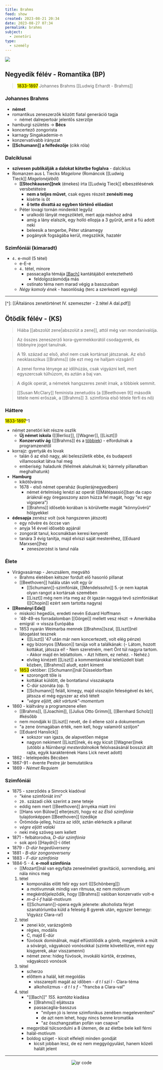 ```yaml
---
title: Brahms
feed: show
created: 2023-08-21 20:34
date: 2023-08-27 07:34
permalink: brahms
subject:
  - zenetöri
type:
  - személy
---
```

![](https://is2-ssl.mzstatic.com/image/thumb/Purple69/v4/e3/ec/da/e3ecdab5-438d-a8f9-f61d-d8d1b9d85392/mzl.mwehucyv.png/256x256bb.jpg)
## Negyedik félév - Romantika (BP)
<a id="Negyedikfélév"></a>

> <mark>1833-1897</mark>
> Johannes Brahms
> [[Ludwig Erhardt - Brahms]]

### Johannes Brahms

- **német**
- romantikus zeneszerzők között fiatal generáció tagja
	- német dalrepertoár jelentős szerzője
- hamburgi születés -> **Bécs**
- koncertező zongorista
- karnagy Singakademie-n
- konzervatívabb irányzat
- **[[Schumann]] a felfedezője** (cikk róla)

### Dalciklusai

- **szívesen publikálják a dalokat kötetbe foglalva** - dalciklus
- Romanzen aus L Tiecks *Magelone* (Románcok [[Ludwig Tieck]] *Magelonéjéből*)
	- **[[Stochkausen]]nek** (énekes) írta [[Ludwig Tieck]] elbeszélésének versbetéteire
		- **nem a teljes művet**, csak egyes részeit **zenésíti meg**
		- kísérte is őt
		- **ő tette divattá az egyben történő előadást**
	- Péter lovagi tornán mindenkit legyőz
		- uralkodó lányát megszökteti, mert apja máshoz adná
		- amíg a lány elalszik, egy holló ellopja a 3 gyűrűt, amit a fiú adott neki
		- beleesik a tengerbe, Péter utánamegy
		- pogányok fogságába kerül, megszökik, hazatér

### Szimfóniái (kimaradt)

- `4.` e-moll (5 tétel)
	- e-E-e
	- `4.` tétel, minore
		- passacaglia témája [[Bach]](?) kantátájából ereteztethető
			- feldolgozásmódja más
		- ostinato téma nem marad végig a basszusban
	- *Négy komoly ének* - hasonlóság (terc a szerkezeti egység)

---
[^]: [[Általános zenetörténet IV. szemeszter - 2.tétel A dal.pdf]]

## Ötödik félév - (KS)
> Hiába [[abszolút zene|abszolút a zene]], attól még van mondanivalója.

> Az összes zeneszerző kora-gyermekkorától csodagyerek, és többnyire jogot tanulnak.

> A 19. század az első, ahol nem csak kortársat játszanak. Az első neoklasszikus [[Brahms]] (de ezt meg ne halljam vizsgán!)

> A zenei forma lényege az időhúzás, csak vigyázni kell, mert egyszercsak túlhúzom, és aztán a baj van.

> A digók operát, a németek hangszeres zenét írnak, a többiek semmit.

> [[Susan McClary]] feminista zenetudós (a [[Beethoven 9]] második tétele nemi erőszak, a [[Brahms]] 3. szimfónia első tétele férfi és nő)
### Háttere
<a id="Ötödikfélév"></a><mark>1833-1897</mark>^1
- német zenetöri két részre oszlik
	- **Új német iskola** ([[Berlioz]], [[Wagner]], [[Liszt]])
	- **Konzervatív ág** ([[Brahms]] és a [többiek](https://notes.andrasdenes.com/brahms#kiáltvány)) - elfordulnak a programzenétől
- korrajz: gyertyák és lovak
	- talán ő az első nagy, aki beleszületik ebbe, és budapesti villamosokat látva hal meg
	- emberiség: haladunk (félelmek alakulnak ki; bármely pillanatban meghalhatunk)
- **Hamburg**
	- kikötőváros
	- 1678 - első német operaház (kuplerájnegyedben)
		- német értelmiség lenézi az operát ([[Mátépassió]]ban da capo áriáknál egy öregasszony azon húzza fel magát, hogy "ez egy vígopera")
		- [[Brahms]] idősebb korában is körülvette magát "könnyűvérű" hölgyekkel
- **édesapja** zenész volt (sok hangszeren játszott)
	- egy nővére és öccse van
	- anyja 14 évvel idősebb apjánál
	- zongorát tanul, kocsmákban keresi kenyerét
	- tanára 3 évig tanítja, majd elviszi saját mesteréhez, [[Eduard Marxsen]]hez
		- zeneszerzést is tanul nála
### Élete
- Virágvasárnap - Jeruzsálem, megváltó
	- Brahms életében kétszer fordult elő hasonló pillanat
	- [[Beethoven]] halála után volt egy űr
		- [[Schumann]]-szimfóniák, [[Mendelssohn]] 5.-je nem kaptak olyan rangot a kortársak szemében
		- [[Liszt]] még nem írta meg az őt igazán naggyá tevő szimfóniákat ([[Chopin]] ezért sem tartotta nagyra)
- **[[Reményi Ede]]**
	- miskolci hegedűs, eredeti nevén Eduard Hoffmann
	- '48-49-es forradalomban [[Görgei]] mellett vesz részt -> Amerikába emigrál -> vissza Európába
	- 1853 nyarán Weimarba mennek [[Brahms]]szal, [[Liszt]]nél látogatást tesznek
		- ([[Liszt]] '47 után már nem koncertezett, volt elég pénze)
		- egy bizonyos [[Mason]] tanúja volt a találkának: (- Látom, hozott kottákat, játssza el! - Nem szeretném, mert Önt túl nagyra tartom. - Akkor majd én leblattolom. - Azt hittem, ez nehéz. - Nehéz.)
		- elvileg kinézett [[Liszt]] a kommentárokkal teletűzdelt blatt közben, [[Brahms]] aludt, ezért kiment
	- <mark>1853</mark> október: [[Schumann]]nál Düsseldorfban
		- szorongott tőle is
		- kottákat küldött, de bontatlanul visszakapta
		- C-dúr szonáta (op. 1)
		- [[Schumann]] feláll, kimegy, majd visszajön feleségével és kéri, játssza el még egyszer az első tételt
		- *"végre eljött, akit vártunk"-momentum*
- 1860 - kiáltvány a programzene ellen <a id="kiáltvány"></a>
	- [[Brahms]], [[Joachim]], [[Julius Otto Grimm]], [[Bernhard Scholz]] #később 
	- nem mondják ki [[Liszt]] nevét, de ő ellene szól a dokumentum
	- "a zene önmagában érték, nem kell, hogy valamiről szóljon"
	- [[Eduard Hanslick]]
		- sokszor van igaza, de alapvetően mégse
		- nagyon nekiment [[Liszt]]nek, és egy kicsit [[Wagner]]nek (utóbbi a *Nürnbergi mesterdalnokok* felolvasásánál bosszút állt rajta, egyik karakterének Hans Lick nevet adott)
- 1862 - letelepedés Bécsben
- 1867-91 - évente Pestre jár bemutatókra
- 1869 - *Német Requiem*
### Szimfóniái
- 1875 - szerződés a Simrock kiadóval
	- "kéne szimfóniát írni"
	- `20.` századi cikk szerint a zene teteje
	- eddig nem mert [[Beethoven]] árnyéka miatt írni
	- [[Hans von Bülow]] elterjeszti, hogy ez az *Első szimfónia* tulajdonképpen [[Beethoven]] tizedikje
	- Örömóda-jelleg, húzza az időt, aztán elérkezik a pillanat
	- *végre eljött valaki*
	- neki még szöveg sem kellett
- 1871 - felbátorodva, *D-dúr szimfónia*
	- sok apró [[Haydn]]-i ötlet
- 1879 - *D-dúr hegedűverseny*
- 1881 - *B-dúr zongoraverseny*
- 1883 - *F-dúr szimfónia*
- 1884-5 - 4. **e-moll szimfónia**
	- [[Mozart]]nál van egyfajta zeneelméleti gravitáció, sorrendiség, ami nála nincs meg
	1. tétel
		- komponálás előtt felír egy sort ([[Schönberg]])
		- a motívumnak mindig van ritmusa, ez nem motívum
		- megkérdőjeleződik, hogy [[Brahms]] valóban konzervatív volt-e
		- *m-d-l-f* halál-motívum
		- ([[Schumann]]-opera egyik jelenete: alkoholista férjet szanatóriumba küld a feleség 8 gyerek után, egyszer bemegy: Vigyázz Clara-ra!)
	2. tétel
		- zenei kör, varázsgömb
		- régies, modális
		- C, majd E-dúr
		- fúvósok dominálnak, majd elfüstölődik a gömb, megjelenik a múlt a sóvárgó, vágyakozó vonósokkal (szinte követelőzve, mint egy kisgyerek, akar visszamenni)
		- német zene: hideg fúvósok, invokáló kürtök, érzelmes, vágyakozó vonósok
	3. tétel
		- scherzo
		- előttem a halál, két megoldás
			- visszarepíti magát az időben - *d t l szí l* - Clara-téma
			- alkoholizmus - *d t l s f* - "francba a Clara-val"
	4. tétel
		- "[[Bach]]" *155. kantáta* kiadása
			- [[Brahms]] eljátssza
			- passacaglia-basszus
				- "milyen jó is lenne szimfonikus zenében megeleveníteni"
				- de azt nem lehet, hogy nincs benne kromatika
				- "az összhangzattan pofán van csapva"
		- megpróbál túlcsordulni a 8 ütemen, de az életbe bele kell férni
		- halál-motívum
		- boldog sziget - kicsit elfelejti minden gondját
			- kicsit jobban lesz, de ez nem meggyógyulást, hanem közeli halált jelent


---
[^1]: nagy zeneszerzők két legfontosabb évszámát tudni kell



<p style="text-align: center;"><img src="https://chart.googleapis.com/chart?cht=qr&chl=https://notes.andrasdenes.com/brahms&chs=180x180&choe=UTF-8&chld=L|2" alt="qr code"></p>

